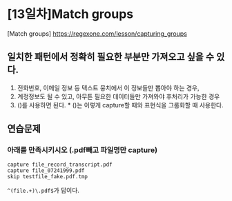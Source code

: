 # [13일차]Match groups
[Match groups] <https://regexone.com/lesson/capturing_groups>

## 일치한 패턴에서 정확히 필요한 부분만 가져오고 싶을 수 있다. 
 1. 전화번호, 이메일 정보 등 텍스트 뭉치에서 이 정보들만 뽑아야 하는 경우,
 2. 계정정보도 될 수 있고, 아무튼 필요한 데이터들만 가져와야 후처리가 가능한 경우
 3. ()를 사용하면 된다. * ()는 이렇게 capture할 때와 표현식을 그룹화할 때 사용한다.

## 연습문제
### 아래를 만족시키시오 (.pdf빼고 파일명만 capture)
```
capture file_record_transcript.pdf
capture file_07241999.pdf
skip testfile_fake.pdf.tmp
```

`^(file.+)\.pdf$`가 답이다.